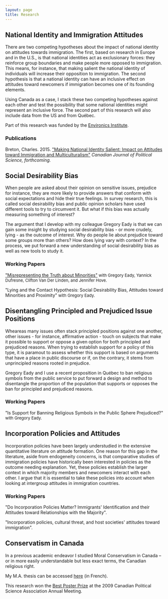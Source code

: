```yaml
---
layout: page
title: Research
---
```


<h2>National Identity and Immigration Attitudes</h2>

There are two competing hypotheses about the impact of national identity on attitudes towards immigration. The first, based on research in Europe and in the U.S., is that national identities act as exclusionary forces: they reinforce group boundaries and make people more opposed to immigration. This means, for instance, that making salient the national identity of individuals will increase their opposition to immigration. The second hypothesis is that a national identity can have an inclusive effect on attitudes toward newcomers if immigration becomes one of its founding elements.

Using Canada as a case, I stack these two competing hypotheses against each other and test the possibility that some national identities might represent an inclusive force. The second part of this research will also include data from the US and from Québec. 

Part of this research was funded by the <a href="http://www.environicsinstitute.org/" class="external">Environics Institute</a>.

<h3>Publications</h3>

Breton, Charles. 2015. <a href="http://journals.cambridge.org/action/displayAbstract?fromPage=online&aid=9931998&fulltextType=RA&fileId=S0008423915000268" class="external">
"Making National Identity Salient: Impact on Attitudes toward Immigration and Multiculturalism"</a> 
*Canadian Journal of Political Science, forthcoming.*

<h2>Social Desirability Bias</h2>

When people are asked about their opinion on sensitive issues, prejudice for instance, they are more likely to provide answers that conform with social expectations and hide their true feelings. In survey research, this is called social desirability bias and public opinion scholars have used different tools to try to circumvent it. But what if this bias was actually measuring something of interest?

The argument that I develop with my colleague Gregory Eady is that we can gain some insight by studying social desirability bias - or more crudely, lying - as the outcome of interest. Why do people lie about prejudice toward some groups more than others? How does lying vary with context? In the process, we put forward a new understanding of social desirability bias as well as new tools to study it.

<h3>Working Papers</h3>

<a href="{{ site.baseurl }}/assets/Breton et al. 2015 - Misrepresenting the truth.pdf" class="external"> 
"Misrepresenting the Truth about Minorities"</a><font size="2"> 
with Gregory Eady, Yannick Dufresne, Clifton Van Der Linden, and Jennifer Hove.</font>


"Lying and the Contact Hypothesis: Social Desirability Bias, Attitudes toward Minorities and Proximity"<font size="2"> 
with Gregory Eady.</font>

<h2>Disentangling Principled and Prejudiced Issue Positions</h2>

Wheareas many issues often stack principled positions against one another, other issues  - for instance, affirmative action - touch on subjects that make it possible to support or oppose a given option for both principled and prejudiced reasons. When trying to establish support for a policy of this type, it is paramout to assess whether this support is based on arguments that have a place in public discourse or if, on the contrary, it stems from unprincipled reasons rooted in prejudice.

Gregory Eady and I use a recent proposition in Québec to ban religious symbols from the public service to put forward a design and method to disentangle the proportion of the population that supports or opposes the ban for principled and prejudiced reasons.    

<h3>Working Papers</h3>

"Is Support for Banning Religious Symbols in the Public Sphere Prejudiced?" <font size="2"> with Gregory Eady.</font>   

<h2>Incorporation Policies and Attitudes</h2>

Incorporation policies have been largely understudied in the extensive quantitative literature on attitude formation. One reason for this gap in the literature, aside from endogeneity concerns, is that comparative studies of immigration policies have historically been interested in policies as the outcome needing explanation. Yet, these policies establish the larger context in which majority members and newcomers interact with each other. I argue that it is essential to take these policies into account when looking at intergroup attitudes in immigration countries. 

<h3>Working Papers</h3>

"Do Incorporation Policies Matter? Immigrants' Identification and their Attitudes toward Relationships with the Majority".


"Incorporation policies, cultural threat, and host societies' attitudes toward immigration".
   
<h2>Conservatism in Canada</h2>

In a previous academic endeavor I studied Moral Conservatism in Canada – or in more easily understandable but less 
exact terms, the Canadian religious right.

My M.A. thesis can be accessed <a href="https://papyrus.bib.umontreal.ca/xmlui/bitstream/handle/1866/7472/Breton_Charles_2008_memoire.pdf" class="external">here</a>  (in French).

This research won the 
<a href="{{ site.baseurl }}/assets/CPSA2009-Poster-Breton.pdf" class="external">Best Poster Prize</a> 
at the 2009 Canadian Political Science Association Annual Meeting.
